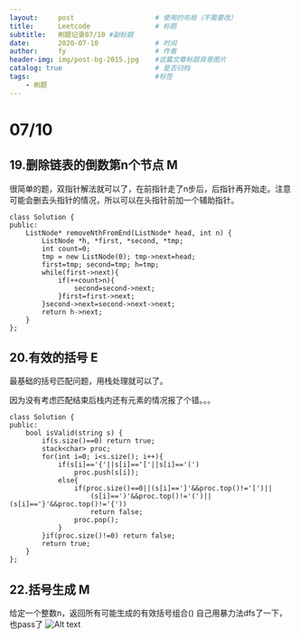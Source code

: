 ```yaml
---
layout:     post   				    # 使用的布局（不需要改）
title:      Leetcode 				# 标题 
subtitle:   刷题记录07/10 #副标题
date:       2020-07-10 				# 时间
author:     fy 						# 作者
header-img: img/post-bg-2015.jpg 	#这篇文章标题背景图片
catalog: true 						# 是否归档
tags:								#标签
    - 刷题
---
```


# 07/10
## 19.删除链表的倒数第n个节点 M
很简单的题，双指针解法就可以了，在前指针走了n步后，后指针再开始走。注意可能会删去头指针的情况，所以可以在头指针前加一个辅助指针。

```
class Solution {
public:
    ListNode* removeNthFromEnd(ListNode* head, int n) {
        ListNode *h, *first, *second, *tmp;
        int count=0;
        tmp = new ListNode(0); tmp->next=head;
        first=tmp; second=tmp; h=tmp;
        while(first->next){
            if(++count>n){
                second=second->next;
            }first=first->next;
        }second->next=second->next->next;
        return h->next;
    }
};
```
## 20.有效的括号 E
最基础的括号匹配问题，用栈处理就可以了。

因为没有考虑匹配结束后栈内还有元素的情况报了个错。。。
```
class Solution {
public:
    bool isValid(string s) {
        if(s.size()==0) return true;
        stack<char> proc;
        for(int i=0; i<s.size(); i++){
            if(s[i]=='{'||s[i]=='['||s[i]=='(')
                proc.push(s[i]);
            else{
                if(proc.size()==0||(s[i]==']'&&proc.top()!='[')||
                    (s[i]==')'&&proc.top()!='(')||(s[i]=='}'&&proc.top()!='{')) 
                    return false;
                proc.pop();
            }
        }if(proc.size()!=0) return false;
        return true;
    }
};
```
## 22.括号生成 M
给定一个整数n，返回所有可能生成的有效括号组合()
自己用暴力法dfs了一下，也pass了
![Alt text](https://github.com/fysjtu/fysjtu.github.io/tree/master/img/post_img/0710/1.png)